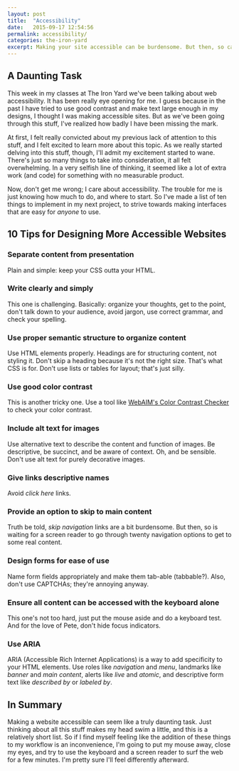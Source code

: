 ```yaml
---
layout: post
title:  "Accessibility"
date:   2015-09-17 12:54:56
permalink: accessibility/
categories: the-iron-yard
excerpt: Making your site accessible can be burdensome. But then, so can trying to use a website on a screen reader.
---
```


## A Daunting Task
This week in my classes at The Iron Yard we've been talking about web accessibility. It has been really eye opening for me. I guess because in the past I have tried to use good contrast and make text large enough in my designs, I thought I was making accessible sites. But as we've been going through this stuff, I've realized how badly I have been missing the mark.

At first, I felt really convicted about my previous lack of attention to this stuff, and I felt excited to learn more about this topic. As we really started delving into this stuff, though, I'll admit my excitement started to wane. There's just so many things to take into consideration, it all felt overwhelming. In a very selfish line of thinking, it seemed like a lot of extra work (and code) for something with no measurable product.

Now, don't get me wrong; I care about accessibility. The trouble for me is just knowing how much to do, and where to start. So I've made a list of ten things to implement in my next project, to strive towards making interfaces that are easy for *anyone* to use.


## 10 Tips for Designing More Accessible Websites

### Separate content from presentation
Plain and simple: keep your CSS outta your HTML.

### Write clearly and simply
This one is challenging. Basically: organize your thoughts, get to the point, don't talk down to your audience, avoid jargon, use correct grammar, and check your spelling.

### Use proper semantic structure to organize content
Use HTML elements properly. Headings are for structuring content, not styling it. Don't skip a heading because it's not the right size. That's what CSS is for. Don't use lists or tables for layout; that's just silly.

### Use good color contrast
This is another tricky one. Use a tool like [WebAIM's Color Contrast Checker](http://webaim.org/resources/contrastchecker) to check your color contrast.

### Include alt text for images
Use alternative text to describe the content and function of images. Be descriptive, be succinct, and be aware of context. Oh, and be sensible. Don't use alt text for purely decorative images.

### Give links descriptive names
Avoid <em>click here</em> links.

### Provide an option to skip to main content
Truth be told, <em>skip navigation</em> links are a bit burdensome. But then, so is waiting for a screen reader to go through twenty navigation options to get to some real content.

### Design forms for ease of use
Name form fields appropriately and make them tab-able (tabbable?). Also, don't use CAPTCHAs; they're annoying anyway.

### Ensure all content can be accessed with the keyboard alone
This one's not too hard, just put the mouse aside and do a keyboard test. And for the love of Pete, don't hide focus indicators.

### Use ARIA
ARIA (Accessible Rich Internet Applications) is a way to add specificity to your HTML elements. Use roles like <em>navigation</em> and <em>menu</em>, landmarks like <em>banner</em> and <em>main content</em>, alerts like <em>live</em> and <em>atomic</em>, and descriptive form text like <em>described by</em> or <em>labeled by</em>.


## In Summary

Making a website accessible can seem like a truly daunting task. Just thinking about all this stuff makes my head swim a little, and this is a relatively short list. So if I find myself feeling like the addition of these things to my workflow is an inconvenience, I'm going to put my mouse away, close my eyes, and try to use the keyboard and a screen reader to surf the web for a few minutes. I'm pretty sure I'll feel differently afterward.